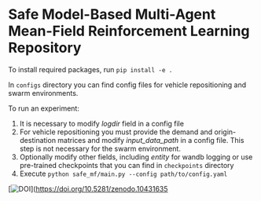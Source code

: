 # Safe Model-Based Multi-Agent Mean-Field Reinforcement Learning Repository

To install required packages, run `pip install -e .`

In `configs` directory you can find config files for vehicle repositioning and swarm environments.

To run an experiment:
1. It is necessary to modify *logdir* field in a config file
2. For vehicle repositioning you must provide the demand and origin-destination matrices and modify *input_data_path* in a config file. This step is not necessary for the swarm environment. 
2. Optionally modify other fields, including *entity* for wandb logging or use pre-trained checkpoints that you can find in `checkpoints` directory
3. Execute `python safe_mf/main.py --config path/to/config.yaml`

[![DOI](https://zenodo.org/badge/655903764.svg)](https://doi.org/10.5281/zenodo.10431635
